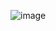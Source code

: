 ![image](https://github.com/Scorpios7/rock-paper-scissors/assets/106586620/6f04a7ca-ee60-4433-bd3a-4a6fb8308f52)
